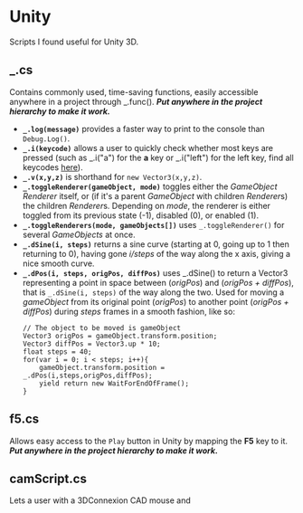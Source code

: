 # Unity
Scripts I found useful for Unity 3D.
## _.cs
Contains commonly used, time-saving functions, easily accessible anywhere in a project through _.func(). ***Put anywhere in the project hierarchy to make it work.***
* **`_.log(message)`** provides a faster way to print to the console than `Debug.Log()`.
* **`_.i(keycode)`** allows a user to quickly check whether most keys are pressed (such as _.i("a") for the **a** key or _.i("left") for the left key, find all keycodes [here](https://docs.unity3d.com/ScriptReference/KeyCode.html)).
* **`_.v(x,y,z)`** is shorthand for `new Vector3(x,y,z)`.
* **`_.toggleRenderer(gameObject, mode)`** toggles either the *GameObject* *Renderer* itself, or (if it's a parent *GameObject* with children *Renderer*s) the children *Renderer*s. Depending on *mode*, the renderer is either toggled from its previous state (-1), disabled (0), or enabled (1). 
* **`_.toggleRenderers(mode, gameObjects[])`** uses `_.toggleRenderer()` for several *GameObjects* at once.
* **`_.dSine(i, steps)`** returns a sine curve (starting at 0, going up to 1 then returning to 0), having gone *i/steps* of the way along the x axis, giving a nice smooth curve.
* **`_.dPos(i, steps, origPos, diffPos)`** uses _.dSine() to return a Vector3 representing a point in space between (*origPos*) and (*origPos + diffPos*), that is `_.dSine(i, steps)` of the way along the two. Used for moving a *gameObject* from its original point (*origPos*) to another point (*origPos + diffPos*) during *steps* frames in a smooth fashion, like so:
    ```
	// The object to be moved is gameObject
    Vector3 origPos = gameObject.transform.position;
    Vector3 diffPos = Vector3.up * 10;
    float steps = 40;
    for(var i = 0; i < steps; i++){
        gameObject.transform.position = _.dPos(i,steps,origPos,diffPos);
        yield return new WaitForEndOfFrame();
    }
    ```
## f5.cs
Allows easy access to the `Play` button in Unity by mapping the **F5** key to it. ***Put anywhere in the project hierarchy to make it work.***

## camScript.cs
Lets a user with a 3DConnexion CAD mouse and 


<!--stackedit_data:
eyJoaXN0b3J5IjpbLTM5NjUyNzU5OCwtMjEzMDUxMTc0LC04ND
gxMzk3NzUsMTE0MjU5OTQ4NSwtMTgxMzYwODMsLTEwNTcwMTM4
ODZdfQ==
-->